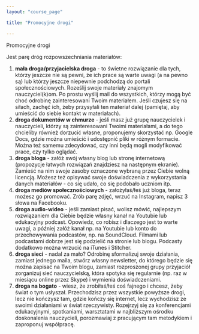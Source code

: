 ```yaml
---
layout: "course_page"

title: "Promocyjne drogi"

---
```


<div class="text-center screen-title">
Promocyjne drogi
</div>

<div class="screen-content">
  <p>
  Jest parę dróg rozpowszechniania materiałów:
  </p>
  
  <p>
  <ol>
<li class="number"><strong>mała droga/przyjacielska droga</strong> - to świetne rozwiązanie dla tych, którzy jeszcze nie są pewni, że ich prace są warte uwagi (a na pewno są) lub którzy jeszcze niepewnie podchodzą do portali społecznościowych. Roześlij swoje materiały znajomym nauczyciel(k)om. Po prostu wyślij mail do wszystkich, którzy mogą być choć odrobinę zainteresowani Twoim materiałem. Jeśli czujesz się na siłach, zachęć ich, żeby przysyłali ten materiał dalej (pamiętaj, aby umieścić do siebie kontakt w materiałach).</li>
<li class="number"><strong>droga dokumentów w chmurze</strong> - jeśli masz już grupę nauczycielek i nauczycieli, którzy są zainteresowani Twoimi materiałami, a do tego chcieliby również dorzucić własne, proponujemy skorzystać np. Google Docs, gdzie można umieścić i udostępnić pliki w różnym formacie. Można też samemu zdecydować, czy inni będą mogli modyfikować prace, czy tylko oglądać.</li>
<li class="number"><strong>droga bloga</strong> - załóż swój własny blog lub stronę internetową (propozycje łatwych rozwiązań znajdziesz na następnym ekranie). Zamieść na nim swoje zasoby oznaczone wybraną przez Ciebie wolną licencją. Możesz też opisywać swoje doświadczenia z wykorzystania danych materiałów - co się udało, co się podobało uczniom itp.</li>
<li class="number"><strong>droga mediów społecznościowych</strong> - założyłaś/łeś już bloga, teraz możesz go promować. Zrób parę zdjęć, wrzuć na Instagram, napisz 3 słowa na Facebooku.</li>
<li class="number"><strong>droga audio-wideo</strong> - jeśli zamiast pisać, wolisz mówić, najlepszym rozwiązaniem dla Ciebie będzie własny kanał na Youtubie lub edukacyjny podcast. Opowiedz, co robisz i dlaczego jest to warte uwagi, a później załóż kanał np. na Youtubie lub konto do przechowywania podcastów, np. na SoundCloud. Filmami lub podcastami dobrze jest się podzielić na stronie lub blogu. Podcasty dodatkowo można wrzucić na iTunes i Stitcher.</li>
<li class="number"><strong>droga sieci</strong> - nadal za mało? Odrobinę sformalizuj swoje działania, zamiast jednego maila, stwórz własny newsletter, do którego będzie się można zapisać na Twoim blogu, zamiast rozproszonej grupy przyjaciół zorganizuj sieć nauczycielską, która spotyka się regularnie (np. raz w miesiącu online przez Skype) i wymienia doświadczeniami.</li>
<li class="number"><strong>droga na bogato</strong> - wiesz, że zrobiłaś/łeś coś fajnego i chcesz, żeby świat o tym usłyszał. Przechodzisz przez wszystkie powyższe drogi, lecz nie kończysz tam, gdzie kończy się internet, lecz wychodzisz ze swoimi działaniami w świat rzeczywisty. Rozejrzyj się za konferencjami edukacyjnymi, spotkaniami, warsztatami w najbliższym ośrodku doskonalenia nauczycieli, porozmawiaj z pracującym tam metodykiem i zaproponuj współpracę.</li>
</ol>
  </p>
  
  

</div> 
